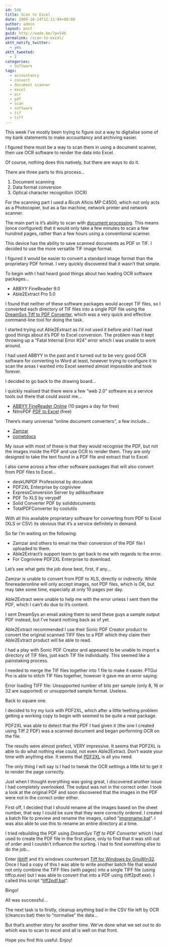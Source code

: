 ```yaml
---
id: 546
title: Scan to Excel
date: 2009-10-24T12:11:04+00:00
author: admin
layout: post
guid: http://wade.be/?p=546
permalink: /scan-to-excel/
aktt_notify_twitter:
  - yes
aktt_tweeted:
  - 1
categories:
  - Software
tags:
  - accountancy
  - convert
  - document scanner
  - excel
  - ocr
  - pdf
  - scan
  - software
  - tif
  - tiff
---
```

<p class="lead">
  This week I&#8217;ve mostly been trying to figure out a way to digitalise some of my bank statements to make accountancy and archiving easier.
</p>

I figured there must be a way to scan them in using a document scanner, then use OCR software to render the data into Excel.

Of course, nothing does this natively, but there are ways to do it.

<!--more-->

There are three parts to this process&#8230;

  1. Document scanning
  2. Data format conversion
  3. Optical character recognition (OCR)

For the scanning part I used a Ricoh Aficio MP C4500, which not only acts as a Photocopier, but as a fax machine, network printer and network scanner.

The main part is it&#8217;s ability to scan with [document processing](http://en.wikipedia.org/wiki/Image_scanner#Document_processing). This means (once configured) that it would only take a few minutes to scan a few hundred pages, rather than a few hours using a conventional scanner.

This device has the ability to save scanned documents as PDF or TIF. I decided to use the more versatile TIF image format.

I figured it would be easier to convert a standard image format than the proprietary PDF format. I very quickly discovered that it wasn&#8217;t that simple.

To begin with I had heard good things about two leading OCR software packages&#8230;

  * ABBYY FineReader 9.0
  * Able2Extract Pro 5.0

I found that neither of these software packages would accept TIF files, so I converted each directory of TIF files into a single PDF file using the [DreamSys Tiff to PDF Converter](http://www.dreamsyssoft.com/tiff-to-pdf/), which was a very quick and effective command-line tool for doing the task.

I started trying out Able2Extract as I&#8217;d not used it before and I had read good things about it&#8217;s PDF to Excel conversion. The problem was it kept throwing up a &#8220;Fatal Internal Error #24&#8221; error which I was unable to work around.

I had used ABBYY in the past and it turned out to be very good OCR software for converting to Word at least, however trying to configure it to scan the areas I wanted into Excel seemed almost impossible and took forever.

I decided to go back to the drawing board&#8230;

I quickly realised that there were a few &#8220;web 2.0&#8221; software as a service tools out there that could assist me&#8230;

  * [ABBYY FineReader Online](http://www.finereaderonline.com/) (10 pages a day for free)
  * NitroPDF [PDF to Excel](http://www.pdftoexcelonline.com/) (free)

There&#8217;s many universal &#8220;online document converters&#8221;, a few include&#8230;

  * [Zamzar](http://www.zamzar.com/)
  * [cometdocs](http://www.cometdocs.com/)

My issue with most of these is that they would recognise the PDF, but not the images inside the PDF and use OCR to render them. They are only designed to take the text found in a PDF file and extract that to Excel.

I also came across a few other software packages that will also convert from PDF files to Excel&#8230;

  * deskUNPDF Professional by docudesk
  * PDF2XL Enterprise by cogniview
  * ExpressConversion Server by adlibsoftware
  * PDF To XLS by verypdf
  * Solid Converter PDF by soliddocuments
  * TotalPDFConverter by coolutils

With all this available proprietary software for converting from PDF to Excel (XLS or CSV) its obvious that it&#8217;s a service definitely in demand.

So far I&#8217;m waiting on the following:

  * Zamzar and others to email me their conversion of the PDF file I uploaded to them.
  * Able2Extract&#8217;s support team to get back to me with regards to the error.
  * For Cogniview PDF2XL Enterprise to download.

Let&#8217;s see what gets the job done best, first, if any&#8230;

Zamzar is unable to convert from PDF to XLS, directly or indirectly. While finereaderonline will only accept images, not PDF files, which is OK, but may take some time, especially at only 10 pages per day.

Able2Extract were unable to help me with the error unless I sent them the PDF, which I can&#8217;t do due to it&#8217;s content.

I sent DreamSys an email asking them to send these guys a sample output PDF instead, but I&#8217;ve heard nothing back as of yet.

Able2Extract recommended I use their Sonic PDF Creator product to convert the original scanned TIFF files to a PDF which they claim their Able2Extract product will be able to read.

I had a play with Sonic PDF Creator and appeared to be unable to import a directory of TIF files, just each TIF file individually. This seemed like a painstaking process.

I needed to merge the TIF files together into 1 file to make it easier. PTGui Pro is able to stitch TIF files together, however it gave me an error saying:

Error loading TIFF file: Unsupported number of bits per sample (only 8, 16 or 32 are supported) or unsupported sample format. Useless.

Back to square one.

I decided to try my luck with PDF2XL, which after a little teething problem getting a working copy to begin with seemed to be quite a neat package.

PDF2XL was able to detect that the PDF I had given it (the one I created using Tiff 2 PDF) was a scanned document and began performing OCR on the file.

The results were almost prefect, VERY impressive. It seems that PDF2XL is able to do what nothing else could, not even Able2Extract. Don&#8217;t waste your time with anything else. It seems that [PDF2XL](http://www.cogniview.com/pdf2xl.php) is all you need.

The only thing I will say is I had to tweak the OCR settings a little bit to get it to render the page correctly.

Just when I thought everything was going great, I discovered another issue I had completely overlooked. The output was not in the correct order. I took a look at the original PDF and soon discovered that the images in the PDF were not in the correct order either.

First off, I decided that I should rename all the images based on the sheet number, that way I could be sure that they were correctly ordered. I created a batch file to preview and rename the images, called &#8220;[imgrename.bat](http://hm2k.googlecode.com/svn/trunk/code/batch/imgrename.bat)&#8220;. I was also able to use this to rename an entire directory at a time.

I tried rebuilding the PDF using _DreamSys Tiff to PDF Converter_ which I had used to create the PDF file in the first place, only to find that it was still out of order and I couldn&#8217;t influence the sorting. I had to find something else to do the job&#8230;

Enter [libtiff](http://www.remotesensing.org/libtiff/) and it&#8217;s windows counterpart [Tiff for Windows by GnuWin32](http://gnuwin32.sourceforge.net/packages/tiff.htm). Once I had a copy of this I was able to write another batch file that would not only combine the TIFF files (with pages) into a single TIFF file (using tiffcp.exe) but I was able to convert that into a PDF using (tiff2pdf.exe). I called this script &#8220;[tiff2pdf.bat](http://hm2k.googlecode.com/svn/trunk/code/batch/tiff2pdf.bat)&#8220;.

Bingo!

All was successful&#8230;

The next task is to firstly, cleanup anything bad in the CSV file left by OCR (cleancsv.bat) then to &#8220;normalise&#8221; the data&#8230;

But that&#8217;s another story for another time. We&#8217;ve done what we set out to do which was to scan to excel and all is well on that front.

Hope you find this useful. Enjoy!

<div id="_mcePaste" style="overflow: hidden; position: absolute; left: -10000px; top: 880px; width: 1px; height: 1px;">
  <a class="NoDecorationRed" href="http://www.cogniview.com/pdf2xl-enterprise.php">PDF2XL Enterprise</a>
</div>